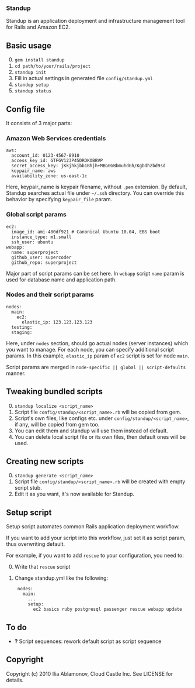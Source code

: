 ### Standup

Standup is an application deployment and infrastructure management tool for Rails and Amazon EC2.

## Basic usage

0. `gem install standup`
0. `cd path/to/your/rails/project`
0. `standup init`
0. Fill in actual settings in generated file `config/standup.yml`
0. `standup setup`
0. `standup status`

## Config file

It consists of 3 major parts:

### Amazon Web Services credentials

    aws:
      account_id: 0123-4567-8910
      access_key_id: GTFGV123P45DRDKOBBVP
      secret_access_key: jKkjhkjbb1Bhjh+MBG0GBbmuhdGh/Kgbdhzbd9sd
      keypair_name: aws
      availability_zone: us-east-1c

Here, keypair_name is keypair filename, without `.pem` extension.
By default, Standup searches actual file under `~/.ssh` directory.
You can override this behavior by specifying `keypair_file` param.

### Global script params

    ec2:
      image_id: ami-480df921 # Canonical Ubuntu 10.04, EBS boot
      instance_type: m1.small
      ssh_user: ubuntu
    webapp:
      name: superproject
      github_user: supercoder
      github_repo: superproject

Major part of script params can be set here.
In `webapp` script `name` param is used for database name and application path.

### Nodes and their script params

    nodes:
      main:
        ec2:
          elastic_ip: 123.123.123.123
      testing:
      staging:

Here, under `nodes` section, should go actual nodes (server instances) which you want to manage.
For each node, you can specify additional script params.
In this example, `elastic_ip` param of `ec2` script is set for node `main`.

Script params are merged in `node-specific || global || script-defaults` manner.

## Tweaking bundled scripts

0. `standup localize <script_name>`
0. Script file `config/standup/<script_name>.rb` will be copied from gem.
0. Script's own files, like configs etc. under `config/standup/<script_name>`, if any, will be copied from gem too. 
0. You can edit them and standup will use them instead of default.
0. You can delete local script file or its own files, then default ones will be used. 

## Creating new scripts

0. `standup generate <script_name>`
0. Script file `config/standup/<script_name>.rb` will be created with empty script stub.
0. Edit it as you want, it's now available for Standup.

## Setup script

Setup script automates common Rails application deployment workflow.

If you want to add your script into this workflow, just set it as script param, thus overwriting default.

For example, if you want to add `rescue` to your configuration, you need to:

0. Write that `rescue` script
0. Change standup.yml like the following:

        nodes:
          main:
            ...
            setup:
              ec2 basics ruby postgresql passenger rescue webapp update 

## To do

- **?** Script sequences: rework default script as script sequence


## Copyright

Copyright (c) 2010 Ilia Ablamonov, Cloud Castle Inc.
See LICENSE for details.

